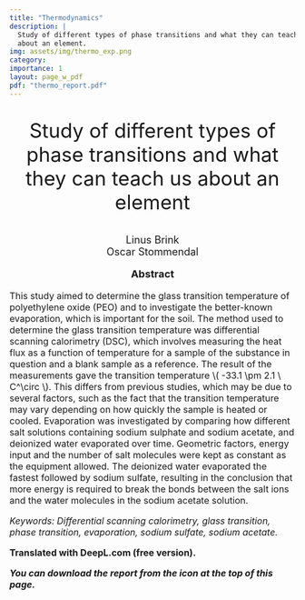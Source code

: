 ```yaml
---
title: "Thermodynamics"
description: |
  Study of different types of phase transitions and what they can teach us
  about an element.
img: assets/img/thermo_exp.png
category: 
importance: 1
layout: page_w_pdf
pdf: "thermo_report.pdf"
---
```


<!-- markdownlint-disable MD033 -->

<p style="text-align:center; font-size:35px">Study of different types of phase transitions and what they can teach us
  about an element</p>

<p style="text-align:center; font-size:18px">Linus Brink <br>
                                            Oscar Stommendal</p>

<p style="text-align:center; font-size:18px; font-weight: bold">Abstract</p>

<p style="text-align:left; font-size:16px">This study aimed to determine the glass transition temperature of polyethylene oxide (PEO) and to investigate the better-known evaporation, which is important for the soil. The method used to determine the glass transition temperature was differential scanning calorimetry (DSC), which involves measuring the heat flux as a function of temperature for a sample of the substance in question and a blank sample as a reference. The result of the measurements gave the transition temperature \( -33.1 \pm 2.1 \ C^\circ \). This differs from previous studies, which may be due to several factors, such as the fact that the transition temperature may vary depending on how quickly the sample is heated or cooled. Evaporation was investigated by comparing how different salt solutions containing sodium sulphate and sodium acetate, and deionized water evaporated over time. Geometric factors, energy input and the number of salt molecules were kept as constant as the equipment allowed. The deionized water evaporated the fastest followed by sodium sulfate, resulting in the conclusion that more energy is required to break the bonds between the salt ions and the water molecules in the sodium acetate solution.

<p style="text-align:left; font-size:16px; font-style: italic">Keywords: Differential scanning calorimetry, glass transition, phase transition, evaporation, sodium sulfate, sodium acetate.</p>

<p style="text-align:left; font-size:16px; font-weight: bold">Translated with DeepL.com (free version).</p>

<p style="text-align:left; font-size:16px; font-style: italic; font-weight: bold">You can download the report from the icon at the top of this page.</p>
